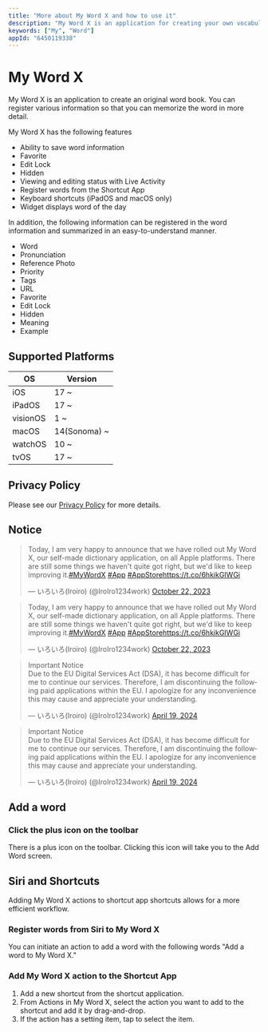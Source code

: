 ```yaml
---
title: "More about My Word X and how to use it"
description: "My Word X is an application for creating your own vocabulary book. You can register various information so that you can memorize the word in more detail."
keywords: ["My", "Word"]
appId: "6450119338"
---
```


# My Word X

My Word X is an application to create an original word book. You can register various information so that you can memorize the word in more detail.

My Word X has the following features
- Ability to save word information
- Favorite
- Edit Lock
- Hidden
- Viewing and editing status with Live Activity
- Register words from the Shortcut App
- Keyboard shortcuts (iPadOS and macOS only)
- Widget displays word of the day

In addition, the following information can be registered in the word information and summarized in an easy-to-understand manner.

- Word
- Pronunciation
- Reference Photo
- Priority
- Tags
- URL
- Favorite
- Edit Lock
- Hidden
- Meaning
- Example

## Supported Platforms
| OS | Version |
| ---- | ---- |
| iOS | 17 ~ |
| iPadOS | 17 ~ |
| visionOS | 1 ~ |
| macOS | 14(Sonoma) ~ |
| watchOS | 10 ~ |
| tvOS | 17 ~ |

## Privacy Policy
Please see our [Privacy Policy](/en/privacy) for more details.

## Notice
<div class="isLightMode">
    <blockquote class="twitter-tweet" data-lang="en" data-theme="light">
        <p lang="en" dir="ltr">Today, I am very happy to announce that we have rolled out My Word X,
            our self-made dictionary application, on all Apple platforms. There are still some
            things we haven&#39;t quite got right, but we&#39;d like to keep improving it.<a
                href="https://twitter.com/hashtag/MyWordX?src=hash&amp;ref_src=twsrc%5Etfw">#MyWordX</a>
            <a href="https://twitter.com/hashtag/App?src=hash&amp;ref_src=twsrc%5Etfw">#App</a> <a
                href="https://twitter.com/hashtag/AppStore?src=hash&amp;ref_src=twsrc%5Etfw">#AppStore</a><a
                href="https://t.co/6hkikGIWGi">https://t.co/6hkikGIWGi</a></p>&mdash; いろいろ(Iroiro)
        (@IroIro1234work) <a
            href="https://twitter.com/IroIro1234work/status/1716107423478653384?ref_src=twsrc%5Etfw">October
            22, 2023</a>
    </blockquote>
</div>
<div class="isDarkMode">
    <blockquote class="twitter-tweet" data-lang="en" data-theme="dark">
        <p lang="en" dir="ltr">Today, I am very happy to announce that we have rolled out My Word X,
            our self-made dictionary application, on all Apple platforms. There are still some
            things we haven&#39;t quite got right, but we&#39;d like to keep improving it.<a
                href="https://twitter.com/hashtag/MyWordX?src=hash&amp;ref_src=twsrc%5Etfw">#MyWordX</a>
            <a href="https://twitter.com/hashtag/App?src=hash&amp;ref_src=twsrc%5Etfw">#App</a> <a
                href="https://twitter.com/hashtag/AppStore?src=hash&amp;ref_src=twsrc%5Etfw">#AppStore</a><a
                href="https://t.co/6hkikGIWGi">https://t.co/6hkikGIWGi</a></p>&mdash; いろいろ(Iroiro)
        (@IroIro1234work) <a
            href="https://twitter.com/IroIro1234work/status/1716107423478653384?ref_src=twsrc%5Etfw">October
            22, 2023</a>
    </blockquote>
</div>
<div class="isLightMode">
    <blockquote class="twitter-tweet" data-lang="en">
        <p lang="en" dir="ltr">Important Notice<br>Due to the EU Digital Services Act (DSA), it has
            become difficult for me to continue our services. Therefore, I am discontinuing the
            following paid applications within the EU. I apologize for any inconvenience this may
            cause and appreciate your understanding.</p>&mdash; いろいろ(Iroiro) (@IroIro1234work) <a
            href="https://twitter.com/IroIro1234work/status/1781383748514390459?ref_src=twsrc%5Etfw">April
            19, 2024</a>
    </blockquote>
</div>
<div class="isDarkMode">
    <blockquote class="twitter-tweet" data-lang="en" data-theme="dark">
        <p lang="en" dir="ltr">Important Notice<br>Due to the EU Digital Services Act (DSA), it has
            become difficult for me to continue our services. Therefore, I am discontinuing the
            following paid applications within the EU. I apologize for any inconvenience this may
            cause and appreciate your understanding.</p>&mdash; いろいろ(Iroiro) (@IroIro1234work) <a
            href="https://twitter.com/IroIro1234work/status/1781383748514390459?ref_src=twsrc%5Etfw">April
            19, 2024</a>
    </blockquote>
</div>

## Add a word
### Click the plus icon on the toolbar
There is a plus icon on the toolbar. Clicking this icon will take you to the Add Word screen.

## Siri and Shortcuts
Adding My Word X actions to shortcut app shortcuts allows for a more efficient workflow.
### Register words from Siri to My Word X
You can initiate an action to add a word with the following words
"Add a word to My Word X."
### Add My Word X action to the Shortcut App
1. Add a new shortcut from the shortcut application.
2. From Actions in My Word X, select the action you want to add to the shortcut and add it by drag-and-drop.
3. If the action has a setting item, tap to select the item.